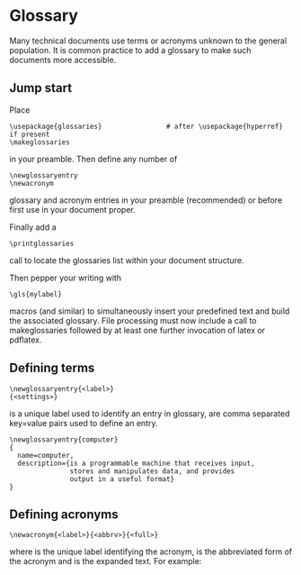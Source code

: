 # Glossary

Many technical documents use terms or acronyms unknown to the general population. 
It is common practice to add a glossary to make such documents more accessible.

## Jump start

Place 
```
\usepackage{glossaries}                # after \usepackage{hyperref} if present 
\makeglossaries 
```
in your preamble. Then define any number of 
```
\newglossaryentry 
\newacronym 
```
glossary and acronym entries in your preamble (recommended) 
or before first use in your document proper. 

Finally add a 
```
\printglossaries 
```
call to locate the glossaries list within your document structure. 

Then pepper your writing with 
```
\gls{mylabel} 
```
macros (and similar) to simultaneously insert your predefined text and build the associated glossary. 
File processing must now include a call to makeglossaries followed by at least one further invocation of latex or pdflatex.

## Defining terms
```
\newglossaryentry{<label>}
{<settings>}
```
<label> is a unique label used to identify an entry in glossary, <settings> are comma separated key=value pairs used to define an entry.

```
\newglossaryentry{computer}
{
  name=computer,
  description={is a programmable machine that receives input,
               stores and manipulates data, and provides
               output in a useful format}
}
```
## Defining acronyms
```
\newacronym{<label>}{<abbrv>}{<full>}
```
where <label> is the unique label identifying the acronym, <abbrv> is the abbreviated form of the acronym and <full> is the expanded text. For example:

  
  
  
  
  

